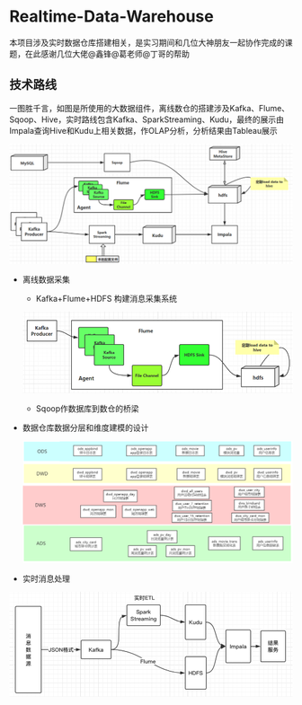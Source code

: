 # Realtime-Data-Warehouse
本项目涉及实时数据仓库搭建相关，是实习期间和几位大神朋友一起协作完成的课题，在此感谢几位大佬@鑫锋@葛老师@丁哥的帮助

## 技术路线

一图胜千言，如图是所使用的大数据组件，离线数仓的搭建涉及Kafka、Flume、Sqoop、Hive，实时路线包含Kafka、SparkStreaming、Kudu，最终的展示由Impala查询Hive和Kudu上相关数据，作OLAP分析，分析结果由Tableau展示

![img](assets/image-1567826086912.png__thumbnail)



- 离线数据采集

  - Kafka+Flume+HDFS 构建消息采集系统

  ![img](assets/image-1567826423480.png__thumbnail)

  - Sqoop作数据库到数仓的桥梁

- 数据仓库数据分层和维度建模的设计

  ![img](assets/image-1567826503059.png__thumbnail)

- 实时消息处理

![img](assets/image.png__thumbnail)